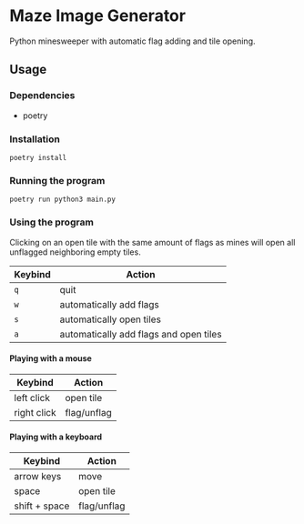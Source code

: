 # Maze Image Generator

Python minesweeper with automatic flag adding and tile opening.

## Usage
### Dependencies
- poetry

### Installation
```
poetry install
```

### Running the program
```
poetry run python3 main.py
```

### Using the program
Clicking on an open tile with the same amount of flags as mines will open all unflagged neighboring empty tiles.

| Keybind | Action                                 |
| ------- | -------------------------------------- |
| `q`     | quit                                   |
| `w`     | automatically add flags                |
| `s`     | automatically open tiles               |
| `a`     | automatically add flags and open tiles |

#### Playing with a mouse
| Keybind     | Action      |
| ----------- | ----------- |
| left click  | open tile   |
| right click | flag/unflag |

 
#### Playing with a keyboard
| Keybind       | Action      |
| ------------- | ----------- |
| arrow keys    | move        |
| space         | open tile   |
| shift + space | flag/unflag |
